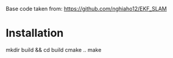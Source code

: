 
Base code taken from:
https://github.com/nghiaho12/EKF_SLAM

# Installation

mkdir build && cd build
cmake ..
make
